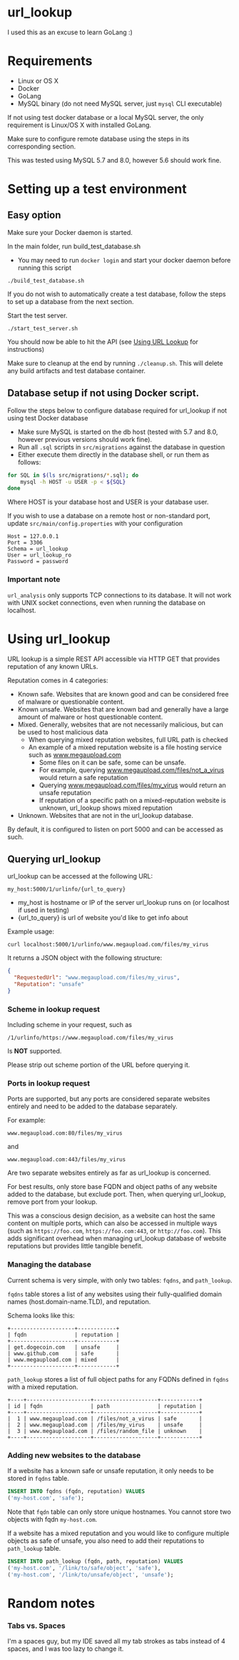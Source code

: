 # url_lookup

I used this as an excuse to learn GoLang :)

# Requirements
 * Linux or OS X
 * Docker
 * GoLang
 * MySQL binary (do not need MySQL server, just `mysql` CLI executable)
 
If not using test docker database or a local MySQL server, the only requirement is Linux/OS X with installed GoLang.

Make sure to configure remote database using the steps in its corresponding section.

This was tested using MySQL 5.7 and 8.0, however 5.6 should work fine.
 
# Setting up a test environment

## Easy option

Make sure your Docker daemon is started.

In the main folder, run build_test_database.sh
* You may need to run `docker login` and start your docker daemon before running this script

`./build_test_database.sh`

If you do not wish to automatically create a test database, follow the steps to set up a database from the next section.

Start the test server.

`./start_test_server.sh`

You should now be able to hit the API (see [Using URL Lookup](#using-url_lookup) for instructions)

Make sure to cleanup at the end by running `./cleanup.sh`.  This will delete any build artifacts and test database container.

## Database setup if not using Docker script.

Follow the steps below to configure database required for url_lookup if not using test Docker database

* Make sure MySQL is started on the db host (tested with 5.7 and 8.0, however previous versions should work fine).
* Run all `.sql` scripts in `src/migrations` against the database in question
* Either execute them directly in the database shell, or run them as follows:

```bash
for SQL in $(ls src/migrations/*.sql); do
    mysql -h HOST -u USER -p < ${SQL}
done
```

Where HOST is your database host and USER is your database user.

If you wish to use a database on a remote host or non-standard port, update `src/main/config.properties` with your configuration

```
Host = 127.0.0.1
Port = 3306
Schema = url_lookup
User = url_lookup_ro
Password = password
```

### Important note
`url_analysis` only supports TCP connections to its database.
It will not work with UNIX socket connections, even when running the database on localhost.

# Using url_lookup

URL lookup is a simple REST API accessible via HTTP GET that provides reputation of any known URLs.

Reputation comes in 4 categories:

* Known safe.  Websites that are known good and can be considered free of malware or questionable content.
* Known unsafe.  Websites that are known bad and generally have a large amount of malware or host questionable content.
* Mixed.  Generally, websites that are not necessarily malicious, but can be used to host malicious data
  * When querying mixed reputation websites, full URL path is checked
  * An example of a mixed reputation website is a file hosting service such as www.megaupload.com
    * Some files on it can be safe, some can be unsafe.
    * For example, querying www.megaupload.com/files/not_a_virus would return a safe reputation
    * Querying www.megaupload.com/files/my_virus would return an unsafe reputation
    * If reputation of a specific path on a mixed-reputation website is unknown, url_lookup shows mixed reputation
* Unknown.  Websites that are not in the url_lookup database.

By default, it is configured to listen on port 5000 and can be accessed as such.

## Querying url_lookup

url_lookup can be accessed at the following URL:

`my_host:5000/1/urlinfo/{url_to_query}`

* my_host is hostname or IP of the server url_lookup runs on (or localhost if used in testing)
* {url_to_query} is url of website you'd like to get info about

Example usage:

```
curl localhost:5000/1/urlinfo/www.megaupload.com/files/my_virus
```

It returns a JSON object with the following structure:

```json
{
  "RequestedUrl": "www.megaupload.com/files/my_virus",
  "Reputation": "unsafe"
}
```

### Scheme in lookup request

Including scheme in your request, such as
 
`/1/urlinfo/https://www.megaupload.com/files/my_virus`

Is **NOT** supported.

Please strip out scheme portion of the URL before querying it.

### Ports in lookup request

Ports are supported, but any ports are considered separate websites entirely
and need to be added to the database separately.

For example:

`www.megaupload.com:80/files/my_virus`

and

`www.megaupload.com:443/files/my_virus`

Are two separate websites entirely as far as url_lookup is concerned.

For best results, only store base FQDN and object paths of any website added to the database,
but exclude port.  Then, when querying url_lookup, remove port from your lookup.

This was a conscious design decision, as a website can host the same content on multiple ports,
which can also be accessed in multiple ways (such as `https://foo.com`, `https://foo.com:443`, or 
`http://foo.com`).  This adds significant overhead when managing url_lookup database of website reputations 
but provides little tangible benefit.

### Managing the database

Current schema is very simple, with only two tables: `fqdns`, and `path_lookup`.

`fqdns` table stores a list of any websites using their fully-qualified domain names 
(host.domain-name.TLD), and reputation.

Schema looks like this:

```
+--------------------+------------+
| fqdn               | reputation |
+--------------------+------------+
| get.dogecoin.com   | unsafe     |
| www.github.com     | safe       |
| www.megaupload.com | mixed      |
+--------------------+------------+
```

`path_lookup` stores a list of full object paths for any FQDNs defined in `fqdns` with a mixed reputation.

```
+----+--------------------+--------------------+------------+
| id | fqdn               | path               | reputation |
+----+--------------------+--------------------+------------+
|  1 | www.megaupload.com | /files/not_a_virus | safe       |
|  2 | www.megaupload.com | /files/my_virus    | unsafe     |
|  3 | www.megaupload.com | /files/random_file | unknown    |
+----+--------------------+--------------------+------------+
```

### Adding new websites to the database

If a website has a known safe or unsafe reputation, it only needs to be stored in `fqdns` table.

```sql
INSERT INTO fqdns (fqdn, reputation) VALUES
('my-host.com', 'safe');
```

Note that `fqdn` table can only store unique hostnames.  You cannot store two objects with fqdn `my-host.com`.

If a website has a mixed reputation and you would like to configure multiple objects as safe of unsafe,
you also need to add their reputations to `path_lookup` table.

```sql
INSERT INTO path_lookup (fqdn, path, reputation) VALUES
('my-host.com', '/link/to/safe/object', 'safe'),
('my-host.com', '/link/to/unsafe/object', 'unsafe');
```

# Random notes

### Tabs vs. Spaces

I'm a spaces guy, but my IDE saved all my tab strokes as tabs instead of 4 spaces, and I was too lazy to change it.

